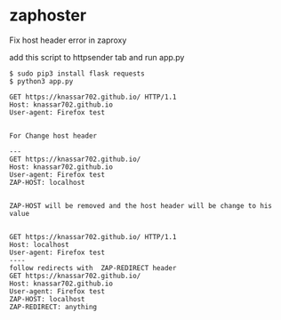 # zaphoster
Fix host header error in zaproxy


add this script to httpsender tab and run app.py

```
$ sudo pip3 install flask requests
$ python3 app.py
```

```
GET https://knassar702.github.io/ HTTP/1.1
Host: knassar702.github.io
User-agent: Firefox test


For Change host header

---
GET https://knassar702.github.io/
Host: knassar702.github.io
User-agent: Firefox test
ZAP-HOST: localhost


ZAP-HOST will be removed and the host header will be change to his value


GET https://knassar702.github.io/ HTTP/1.1
Host: localhost
User-agent: Firefox test
----
follow redirects with  ZAP-REDIRECT header
GET https://knassar702.github.io/
Host: knassar702.github.io
User-agent: Firefox test
ZAP-HOST: localhost
ZAP-REDIRECT: anything


```
